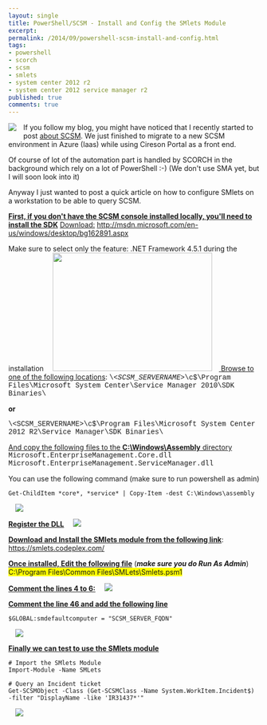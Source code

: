 ```yaml
---
layout: single
title: PowerShell/SCSM - Install and Config the SMlets Module
excerpt: 
permalink: /2014/09/powershell-scsm-install-and-config.html
tags: 
- powershell
- scorch
- scsm
- smlets
- system center 2012 r2
- system center 2012 service manager r2
published: true
comments: true
---
```


 
 <a href="{{ site.url }}/images/2014/20140908_PowerShellSCSM_-_Install_and_Config_the_SMlets_Module/SCSM_128x128x32__630048673__-128x128.png" imageanchor="1" style="clear: left; float: left; margin-bottom: 1em; margin-right: 1em;"><img border="0" src="{{ site.url }}/images/2014/20140908_PowerShellSCSM_-_Install_and_Config_the_SMlets_Module/SCSM_128x128x32__630048673__-128x128.png" /></a>If you follow my blog, you might have noticed that I recently started to post <a href="http://www.lazywinadmin.com/search/label/SCSM" target="_blank">about SCSM</a>. We just finished to migrate to a new SCSM environment in Azure (Iaas) while using Cireson Portal as a front end.

Of course of lot of the automation part is handled by SCORCH in the background which rely on a lot of PowerShell :-) (We don't use SMA yet, but I will soon look into it)

Anyway I just wanted to post a quick article on how to configure SMlets on a workstation to be able to query SCSM.


<b><u>First, if you don't have the SCSM console installed locally, you'll need to install the SDK</u></b>
<u>
</u><u>Download:</u> http://msdn.microsoft.com/en-us/windows/desktop/bg162891.aspx

Make sure to select only the feature: .NET Framework 4.5.1 during the installation
<u>
</u>
<a href="{{ site.url }}/images/2014/20140908_PowerShellSCSM_-_Install_and_Config_the_SMlets_Module/Windows8.1_SDK__43774700__-775x575.png" imageanchor="1" style="margin-left: 1em; margin-right: 1em;"><img border="0" height="237" src="{{ site.url }}/images/2014/20140908_PowerShellSCSM_-_Install_and_Config_the_SMlets_Module/Windows8.1_SDK__1209726335__-320x238.png" width="320" /></a><u>
</u><u>
</u><u>Browse to one of the following locations</u>:
<span style="font-family: Courier New, Courier, monospace;">\\<i>&lt;SCSM_SERVERNAME&gt;</i>\c$\Program Files\Microsoft System Center\Service Manager 2010\SDK Binaries\

<b>or</b>

<span style="font-family: Courier New, Courier, monospace;">\\&lt;SCSM_SERVERNAME&gt;\c$\Program Files\Microsoft System Center 2012 R2\Service Manager\SDK Binaries\

<u>And copy the following files to the <b>C:\Windows\Assembly</b> directory</u>
<span style="font-family: Courier New, Courier, monospace;">Microsoft.EnterpriseManagement.Core.dll
<span style="font-family: Courier New, Courier, monospace;">Microsoft.EnterpriseManagement.ServiceManager.dll

You can use the following command (make sure to run powershell as admin)

```
Get-ChildItem *core*, *service* | Copy-Item -dest C:\Windows\assembly
```

<a href="{{ site.url }}/images/2014/20140908_PowerShellSCSM_-_Install_and_Config_the_SMlets_Module/smlets_copy_dll__992054084__-757x280.png" imageanchor="1" style="margin-left: 1em; margin-right: 1em;"><img border="0" src="{{ site.url }}/images/2014/20140908_PowerShellSCSM_-_Install_and_Config_the_SMlets_Module/smlets_copy_dll__992054084__-757x280.png" /></a>

<u><b>Register the DLL</b></u>
<a href="{{ site.url }}/images/2014/20140908_PowerShellSCSM_-_Install_and_Config_the_SMlets_Module/Smlets_register_dlls__1557911730__-896x255.png" imageanchor="1" style="margin-left: 1em; margin-right: 1em;"><img border="0" src="{{ site.url }}/images/2014/20140908_PowerShellSCSM_-_Install_and_Config_the_SMlets_Module/Smlets_register_dlls__1557911730__-896x255.png" /></a>

<b><u>Download and Install the SMlets module from the following link</u></b>:
<a href="https://smlets.codeplex.com/">https://smlets.codeplex.com/</a>

<b><u>Once installed, Edit the following file</u></b> (<b><i>make sure you do Run As Admin</i></b>)
<span style="background-color: yellow;">C:\Program Files\Common Files\SMLets\Smlets.psm1

<b><u>Comment the lines 4 to 6:</u></b>
<a href="{{ site.url }}/images/2014/20140908_PowerShellSCSM_-_Install_and_Config_the_SMlets_Module/9-8-2014%252B10-49-30%252BPM__2123744846__-775x613.png" imageanchor="1" style="margin-left: 1em; margin-right: 1em;"><img border="0" src="{{ site.url }}/images/2014/20140908_PowerShellSCSM_-_Install_and_Config_the_SMlets_Module/9-8-2014%252B10-49-30%252BPM__2123744846__-775x613.png" /></a>

<b><u>Comment the line 46 and add the following line</u></b>

```
$GLOBAL:smdefaultcomputer = "SCSM_SERVER_FQDN"
```
<a href="{{ site.url }}/images/2014/20140908_PowerShellSCSM_-_Install_and_Config_the_SMlets_Module/9-8-2014%252B10-50-10%252BPM__994127369__-775x613.png" imageanchor="1" style="margin-left: 1em; margin-right: 1em;"><img border="0" src="{{ site.url }}/images/2014/20140908_PowerShellSCSM_-_Install_and_Config_the_SMlets_Module/9-8-2014%252B10-50-10%252BPM__994127369__-775x613.png" /></a>


<b><u>Finally we can test to use the SMlets module</u></b>


```
# Import the SMlets Module
Import-Module -Name SMLets

# Query an Incident ticket
Get-SCSMObject -Class (Get-SCSMClass -Name System.WorkItem.Incident$) -filter "DisplayName -like 'IR31437*'"

```

<a href="{{ site.url }}/images/2014/20140908_PowerShellSCSM_-_Install_and_Config_the_SMlets_Module/9-8-2014%252B11-20-49%252BPM__1677607133__-772x318.png" imageanchor="1" style="margin-left: 1em; margin-right: 1em;"><img border="0" src="{{ site.url }}/images/2014/20140908_PowerShellSCSM_-_Install_and_Config_the_SMlets_Module/9-8-2014%252B11-20-49%252BPM__1677607133__-772x318.png" /></a>


